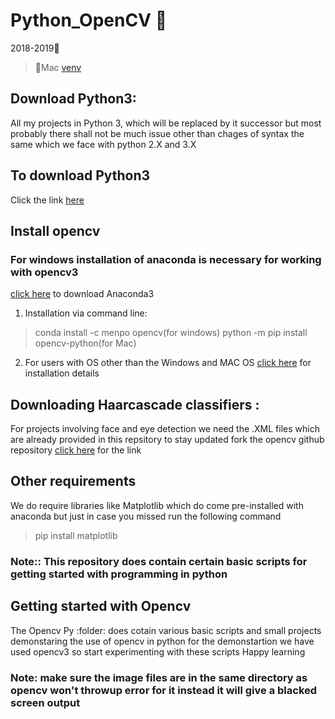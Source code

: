 # Python_OpenCV :snake:

2018-2019:calendar:

>:apple:Mac [venv](https://drive.google.com/open?id=1EGSzBW4VkOkVUGSQxh92QNprMg5mkDXs)

## Download Python3:
All my projects in Python 3, which will be replaced by it successor but most probably there shall not be much issue other than chages of syntax the same which we face with python 2.X and 3.X

## To download Python3 
Click the link [here](https://www.python.org/downloads/release/python-371/)


## Install opencv 
### For windows installation of anaconda is necessary for working with opencv3
[click here](https://repo.continuum.io/archive/) to download Anaconda3

1. Installation via command line:

>conda install -c menpo opencv(for windows)
>python -m pip install opencv-python(for Mac)

2. For users with OS other than the Windows and MAC OS [click here](https://docs.opencv.org/2.4/doc/tutorials/introduction/table_of_content_introduction/table_of_content_introduction.html#table-of-content-introduction) for installation details

## Downloading Haarcascade classifiers :
For projects involving face and eye detection we need the .XML files which are already provided in this repsitory to stay updated fork the opencv github repository 
[click here](https://github.com/Preetam2114/opencv/tree/master/data/haarcascades) for the link 

## Other requirements
We do require libraries like Matplotlib which do come pre-installed with anaconda but just in case you missed run the following command 

>pip install matplotlib

### Note:: This repository does contain certain basic scripts for getting started with programming in python 

## Getting started with Opencv
The Opencv Py :folder: does cotain various basic scripts and small projects demonstaring the use of opencv in python 
for the demonstartion we have used opencv3 so start experimenting with these scripts Happy learning

### Note: make sure the image files are in the same directory as opencv won't throwup error for it instead it will give a blacked screen output


